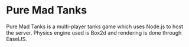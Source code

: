 # Pure Mad Tanks

Pure Mad Tanks is a multi-player tanks game which uses Node.js to host the server. Physics engine used is Box2d and rendering is done through EaselJS.
